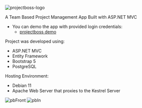 ![projectboss-logo](https://user-images.githubusercontent.com/111925825/210555278-ca061426-b404-4e52-bab2-1e604432fa0a.png)

A Team Based Project Management App Built with ASP.NET MVC
- You can demo the app with provided login credentials:
  - [projectboss demo](http://projectboss.samphal.com)

Project was developed using:
- ASP.NET MVC
- Entity Framework
- Bootstrap 5
- PostgreSQL

Hosting Environment:
- Debian 11
- Apache Web Server that proxies to the Kestrel Server

![pbFront](https://user-images.githubusercontent.com/111925825/210558016-71e184c7-710e-4a57-b6ff-4e58a7421b1c.jpg)
![pbIn](https://user-images.githubusercontent.com/111925825/210558019-4639fefd-721f-457c-a38d-8d5253c7b35a.jpg)
